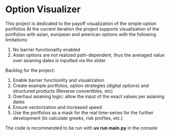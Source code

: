 # Option Visualizer
This project is dedicated to the payoff visualization of the simple option portfolios
At the current iteration the project supports visualization of the portfolios with asian, european and american options with the following limitations:
1) No barrier functionality enabled
2) Asian options are not realized path-dependent, thus the averaged value over asianing dates is inputted via the slider

Backlog for the project:
1) Enable barrier functionlity and visualization
2) Create example portfolios, option strategies (digital options) and structured products (Reverse convertibles, etc)
3) Overhaul asianing logic: allow the input of the exact values per asianing dates
4) Ensure vectorization and increased speed
5) Use the portfolios as a mask for the real time-series for the further development (to calculate greeks, risk profiles, etc.)

The code is recommended to be run with **uv run main.py** in the console
